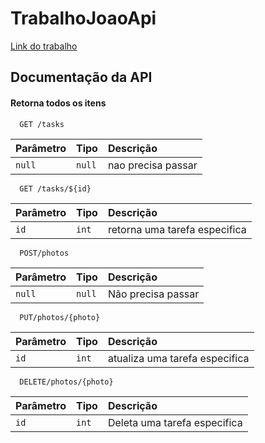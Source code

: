 # TrabalhoJoaoApi

<a href="https://drive.google.com/file/d/1s1skBk_mD48qpY2vsfG6fm9gPSD1_ijl/view?usp=sharing">Link do trabalho </a>


## Documentação da API

#### Retorna todos os itens

```http
  GET /tasks
```

| Parâmetro   | Tipo       | Descrição                           |
| :---------- | :--------- | :---------------------------------- |
| `null`   | `null`   | nao precisa passar|



```http
  GET /tasks/${id}
```

| Parâmetro   | Tipo       | Descrição                                   |
| :---------- | :--------- | :------------------------------------------ |
| `id`      | `int` | retorna uma tarefa especifica |





```http
  POST/photos
```

| Parâmetro   | Tipo       | Descrição                                   |
| :---------- | :--------- | :------------------------------------------ |
| `null`      | `null` | Não precisa passar |





```http
  PUT/photos/{photo}
```

| Parâmetro   | Tipo       | Descrição                                   |
| :---------- | :--------- | :------------------------------------------ |
| `id`      | `int` | atualiza uma tarefa especifica |




```http
  DELETE/photos/{photo}
```

| Parâmetro   | Tipo       | Descrição                                   |
| :---------- | :--------- | :------------------------------------------ |
| `id`      | `int` | Deleta uma tarefa especifica |
